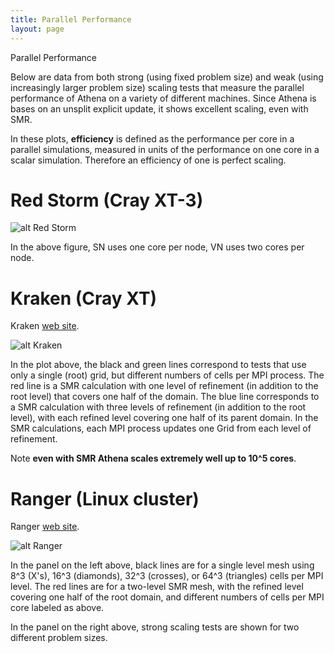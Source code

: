 ```yaml
---
title: Parallel Performance
layout: page
---
```

Parallel Performance

Below are data from both strong (using fixed problem size) and weak (using increasingly larger problem size) scaling tests that
measure the parallel performance of Athena on a variety of different machines.  Since Athena is bases on an unsplit explicit
update, it shows excellent scaling, even with SMR.

In these plots, **efficiency** is defined as the performance per core in a parallel simulations, 
measured in units of the performance on one core in a scalar simulation.  Therefore an efficiency of one
is perfect scaling.

Red Storm (Cray XT-3)
=====================

![alt Red Storm]({{site.baseurl}}/images/RedStorm.png)

In the above figure, SN uses one core per node, VN uses two cores per node.

Kraken (Cray XT)
================

Kraken [web site](http://www.nics.tennessee.edu/computing-resources).

![alt Kraken]({{site.baseurl}}/images/Kraken.png)

In the plot above, the black and green lines correspond to tests that use only a single (root) grid, but different numbers of cells per MPI process.
The red line is a SMR
calculation with one level of refinement (in addition to the root level) that covers one half of the domain.  The blue line corresponds to a SMR
calculation with three levels of refinement (in addition to the root level), with each refined level covering one half of its parent
domain.  In the SMR calculations, each MPI process updates one Grid from each level of refinement.

Note **even with SMR Athena scales extremely well up to 10^5 cores**.

Ranger (Linux cluster)
======================

Ranger [web site](http://services.tacc.utexas.edu/index.php/ranger-user-guide).

![alt Ranger]({{site.baseurl}}/images/Ranger.png)

In the panel on the left above, black lines are for a single level mesh using 8^3 (X's), 16^3 (diamonds), 32^3 (crosses), or 64^3 (triangles)
cells per MPI level.  The red lines are for a two-level SMR mesh, with the refined level covering one half of the root domain, and different
numbers of cells per MPI core labeled as above.

In the panel on the right above, strong scaling tests are shown for two different problem sizes.




